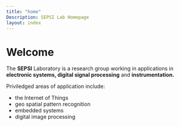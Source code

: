 ```yaml
---
title: "home"
Description: SEPSI Lab Homepage 
layout: index
---
```



# Welcome



The **SEPSI** Laboratory is a research group working in applications in **electronic systems, digital signal processing** and **instrumentation.**

Priviledged areas of application include:

- the Internet of Things
- geo spatial pattern recognition
- embedded systems
- digital image processing

